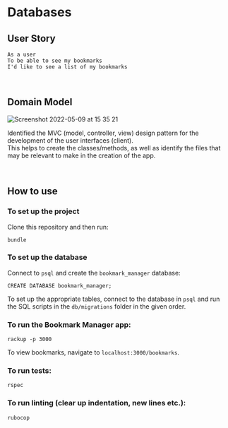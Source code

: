 # Databases

## User Story
```
As a user
To be able to see my bookmarks
I'd like to see a list of my bookmarks
```
<br>

## Domain Model

![Screenshot 2022-05-09 at 15 35 21](https://user-images.githubusercontent.com/58693804/167434450-912649f8-b31b-4554-95ba-abf046ecfc24.png)

Identified the MVC (model, controller, view) design pattern for the development of the user interfaces (client). <br>
This helps to create the classes/methods, as well as identify the files that may be relevant to make in the creation of the app.

<br>

## How to use

### To set up the project

Clone this repository and then run:

```
bundle
```

### To set up the database

Connect to `psql` and create the `bookmark_manager` database:

```
CREATE DATABASE bookmark_manager;
```

To set up the appropriate tables, connect to the database in `psql` and run the SQL scripts in the `db/migrations` folder in the given order.

### To run the Bookmark Manager app:

```
rackup -p 3000
```

To view bookmarks, navigate to `localhost:3000/bookmarks`.

### To run tests:

``` 
rspec
```

### To run linting (clear up indentation, new lines etc.):

```
rubocop
```



